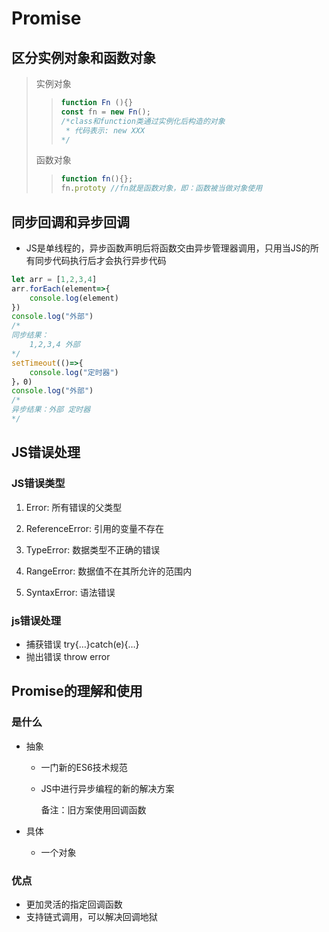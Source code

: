# Promise

## 区分实例对象和函数对象

> 实例对象
>
> > ```js
> > function Fn (){}
> > const fn = new Fn();
> > /*class和function类通过实例化后构造的对象
> >  * 代码表示: new XXX
> > */
> > ```
>
> 函数对象
>
> > ```js
> > function fn(){};
> > fn.prototy //fn就是函数对象，即：函数被当做对象使用
> > ```

## 同步回调和异步回调

* JS是单线程的，异步函数声明后将函数交由异步管理器调用，只用当JS的所有同步代码执行后才会执行异步代码

```javascript
let arr = [1,2,3,4]
arr.forEach(element=>{
    console.log(element)
})
console.log("外部")
/*
同步结果：
	1,2,3,4 外部
*/
setTimeout(()=>{
    console.log("定时器")
}，0)
console.log("外部")
/*
异步结果：外部 定时器
*/
```

## JS错误处理

### JS错误类型

1. Error: 所有错误的父类型

2. ReferenceError: 引用的变量不存在

3. TypeError: 数据类型不正确的错误

4. RangeError: 数据值不在其所允许的范围内

5. SyntaxError: 语法错误

### js错误处理

* 捕获错误 try{…}catch(e){…}
* 抛出错误 throw error

## Promise的理解和使用

### 是什么

* 抽象

  * 一门新的ES6技术规范

  * JS中进行异步编程的新的解决方案

    备注：旧方案使用回调函数

* 具体

  * 一个对象

### 优点

* 更加灵活的指定回调函数
* 支持链式调用，可以解决回调地狱

